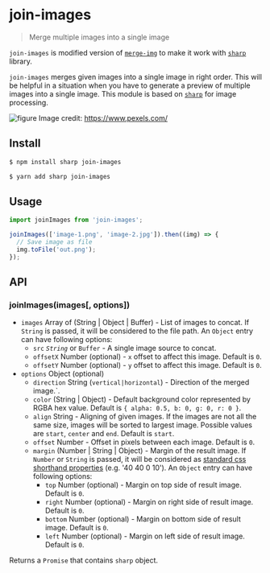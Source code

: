 # join-images

> Merge multiple images into a single image

`join-images` is modified version of [`merge-img`][merge-img] to make it work with [`sharp`][sharp] library.

`join-images` merges given images into a single image in right order. This will be helpful in a situation when you have to generate a preview of multiple images into a single image. This module is based on [`sharp`][sharp] for image processing.

![figure](media/figure.png)
Image credit: https://www.pexels.com/

## Install

```bash
$ npm install sharp join-images
```

```bash
$ yarn add sharp join-images
```

## Usage

```javascript
import joinImages from 'join-images';

joinImages(['image-1.png', 'image-2.jpg']).then((img) => {
  // Save image as file
  img.toFile('out.png');
});
```

## API

### joinImages(images[, options])

- `images` Array of (String | Object | Buffer) - List of images to concat. If `String` is passed, it will be considered to the file path. An `Object` entry can have following options:
  - `src` _`String`_ or `Buffer` - A single image source to concat.
  - `offsetX` Number (optional) - `x` offset to affect this image. Default is `0`.
  - `offsetY` Number (optional) - `y` offset to affect this image. Default is `0`.
- `options` Object (optional)
  - `direction` String (`vertical|horizontal`) - Direction of the merged image.`.
  - `color` (String | Object) - Default background color represented by RGBA hex value. Default is `{ alpha: 0.5, b: 0, g: 0, r: 0 }`.
  - `align` String - Aligning of given images. If the images are not all the same size, images will be sorted to largest image. Possible values are `start`, `center` and `end`. Default is `start`.
  - `offset` Number - Offset in pixels between each image. Default is `0`.
  - `margin` (Number | String | Object) - Margin of the result image. If `Number` or `String` is passed, it will be considered as [standard css shorthand properties](https://developer.mozilla.org/en-US/docs/Web/CSS/Shorthand_properties) (e.g. '40 40 0 10'). An `Object` entry can have following options:
    - `top` Number (optional) - Margin on top side of result image. Default is `0`.
    - `right` Number (optional) - Margin on right side of result image. Default is `0`.
    - `bottom` Number (optional) - Margin on bottom side of result image. Default is `0`.
    - `left` Number (optional) - Margin on left side of result image. Default is `0`.

Returns a `Promise` that contains `sharp` object.

[sharp]: https://github.com/lovell/sharp
[merge-img]: https://github.com/preco21/merge-img
